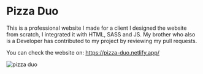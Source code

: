 # Pizza Duo 

This is a professional website I made for a client I designed the website from scratch, I integrated it with HTML, SASS and JS. 
My brother who also is a Developer has contributed to my project by reviewing my pull requests. 

You can check the website on: https://pizza-duo.netlify.app/

![pizza duo](https://user-images.githubusercontent.com/61904483/104631540-abac1300-569c-11eb-9778-598074d7d02a.png)
